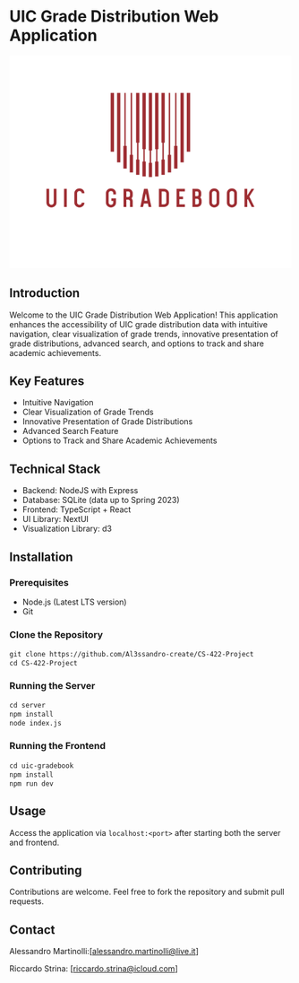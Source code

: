 # UIC Grade Distribution Web Application 
![UIC](UIC_logo.svg)
## Introduction

Welcome to the UIC Grade Distribution Web Application! This application enhances the accessibility of UIC grade distribution data with intuitive navigation, clear visualization of grade trends, innovative presentation of grade distributions, advanced search, and options to track and share academic achievements.

## Key Features

- Intuitive Navigation
- Clear Visualization of Grade Trends
- Innovative Presentation of Grade Distributions
- Advanced Search Feature
- Options to Track and Share Academic Achievements

## Technical Stack

- Backend: NodeJS with Express
- Database: SQLite (data up to Spring 2023)
- Frontend: TypeScript + React
- UI Library: NextUI
- Visualization Library: d3

## Installation

### Prerequisites

- Node.js (Latest LTS version)
- Git

### Clone the Repository
```
git clone https://github.com/Al3ssandro-create/CS-422-Project
cd CS-422-Project
```
### Running the Server
```
cd server
npm install
node index.js
```
### Running the Frontend
```
cd uic-gradebook
npm install
npm run dev
```
## Usage

Access the application via `localhost:<port>` after starting both the server and frontend.

## Contributing

Contributions are welcome. Feel free to fork the repository and submit pull requests.

## Contact

Alessandro Martinolli:[alessandro.martinolli@live.it]

Riccardo Strina: [riccardo.strina@icloud.com]

